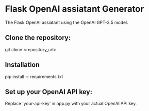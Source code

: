 # Flask OpenAI assiatant Generator

 The Flask OpenAI assiatant using the OpenAI GPT-3.5 model.
 
## Clone the repository:

git clone <repository_url>

 ## Installation
pip install -r requirements.txt

## Set up your OpenAI API key:
Replace 'your-api-key' in app.py with your actual OpenAI API key.

